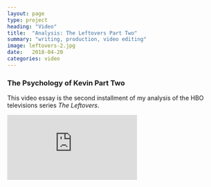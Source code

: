 ```yaml
---
layout: page
type: project
heading: "Video"
title:  "Analysis: The Leftovers Part Two"
summary: "writing, production, video editing"
image: leftovers-2.jpg
date:   2018-04-20
categories: video
---
```


<div class="c-page">
  <div class="o-layout o-layout--center">
    <div class="o-layout__item u-2/3@desktop o-spacer__bottom">
      <h3>The Psychology of Kevin Part Two</h3>
      <p>This video essay is the second installment of my analysis of the HBO televisions series <em>The Leftovers</em>.</p>
    </div>
    <div class="o-layout__item">
      <div class="o-media__video">
        <iframe src="https://www.youtube.com/embed/2hlc9GLnN8Q" frameborder="0" allow="autoplay; encrypted-media" allowfullscreen></iframe>
      </div>
    </div>
  </div>
</div>
